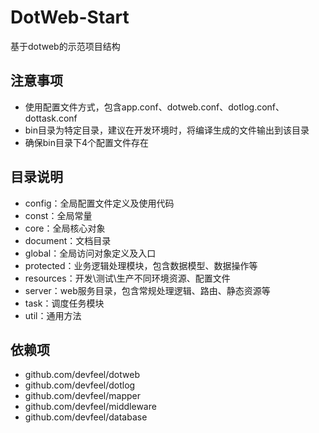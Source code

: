 # DotWeb-Start
基于dotweb的示范项目结构

## 注意事项
* 使用配置文件方式，包含app.conf、dotweb.conf、dotlog.conf、dottask.conf
* bin目录为特定目录，建议在开发环境时，将编译生成的文件输出到该目录
* 确保bin目录下4个配置文件存在


## 目录说明
* config：全局配置文件定义及使用代码
* const：全局常量
* core：全局核心对象
* document：文档目录
* global：全局访问对象定义及入口
* protected：业务逻辑处理模块，包含数据模型、数据操作等
* resources：开发\测试\生产不同环境资源、配置文件
* server：web服务目录，包含常规处理逻辑、路由、静态资源等
* task：调度任务模块
* util：通用方法

## 依赖项
* github.com/devfeel/dotweb
* github.com/devfeel/dotlog
* github.com/devfeel/mapper
* github.com/devfeel/middleware
* github.com/devfeel/database